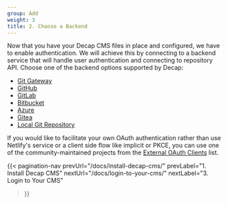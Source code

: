 ```yaml
---
group: Add
weight: 3
title: 2. Choose a Backend
---
```


Now that you have your Decap CMS files in place and configured, we have to enable authentication. We will achieve this by connecting to a backend service that will handle user authentication and connecting to repository API. Choose one of the backend options supported by Decap:

- [Git Gateway](/docs/git-gateway-backend)
- [GitHub](/docs/github-backend)
- [GitLab](/docs/gitlab-backend)
- [Bitbucket](/docs/bitbucket-backend)
- [Azure](/docs/azure-backend)
- [Gitea](/docs/gitea-backend)
- [Local Git Repository](/docs/working-with-a-local-git-repository)

If you would like to facilitate your own OAuth authentication rather than use Netlify's service or a client side flow like implicit or PKCE, you can use one of the community-maintained projects from the [External OAuth Clients](/docs/external-oauth-clients) list.

{{< pagination-nav 
  prevUrl="/docs/install-decap-cms/" 
  prevLabel="1. Install Decap CMS"
  nextUrl="/docs/login-to-your-cms/"
  nextLabel="3. Login to Your CMS"
>}}
